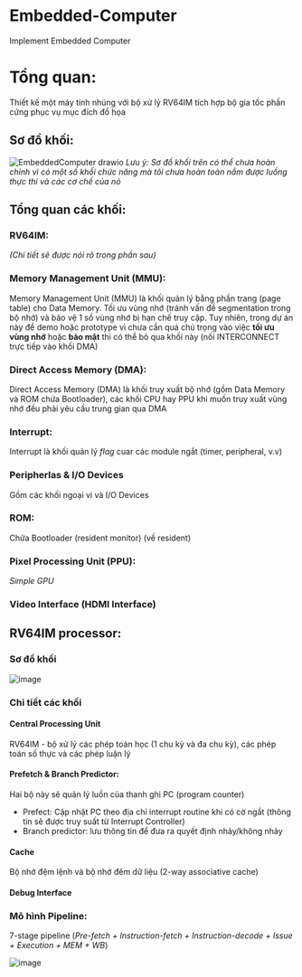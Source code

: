 # Embedded-Computer
Implement Embedded Computer

# Tổng quan:
Thiết kế một máy tính nhúng với bộ xử lý RV64IM tích hợp bộ gia tốc phần cứng phục vụ mục đích đồ họa 

## Sơ đồ khối:

![EmbeddedComputer drawio](https://github.com/atfox272/Embedded-Computer/assets/99324602/6d1d9a0b-0629-4479-867e-9cb7987013e0)
_Lưu ý: Sơ đồ khối trên có thể chưa hoàn chỉnh vì có một số khối chức năng mà tôi chưa hoàn toàn nắm được luồng thực thi và các cơ chế của nó_

## Tổng quan các khối:
### RV64IM:
_(Chi tiết sẽ được nói rõ trong phần sau)_

### Memory Management Unit (MMU):
Memory Management Unit (MMU) là khối quản lý bằng phần trang (page table) cho Data Memory. Tối ưu vùng nhớ (tránh vấn đề segmentation trong bộ nhớ) và bảo vệ 1 số vùng nhớ bị hạn chế truy cập.
Tuy nhiên, trong dự án này để demo hoặc prototype vì chưa cần quá chú trọng vào việc **tối ưu vùng nhớ** hoặc **bảo mật** thì có thể bỏ qua khối này (nối INTERCONNECT trực tiếp vào khối DMA)

### Direct Access Memory (DMA):
Direct Access Memory (DMA) là khối truy xuất bộ nhớ (gồm Data Memory và ROM chứa Bootloader), các khối CPU hay PPU khi muốn truy xuất vùng nhớ đều phải yêu cầu trung gian qua DMA

### Interrupt:
Interrupt là khối quản lý _flag_ cuar các module ngắt (timer, peripheral, v.v)

### Peripherlas & I/O Devices
Gồm các khối ngoại vi và I/O Devices

### ROM:
Chứa Bootloader (resident monitor) (về resident)

### Pixel Processing Unit (PPU):
_Simple GPU_
### Video Interface (HDMI Interface)

## RV64IM processor:
### Sơ đồ khối
![image](https://github.com/atfox272/Embedded-Computer/assets/99324602/a888d6f7-6b0a-4b24-b0e2-04b62a66762d)

### Chi tiết các khối
#### Central Processing Unit
RV64IM - bộ xử lý các phép toán học (1 chu kỳ và đa chu kỳ), các phép toán số thực và các phép luận lý

#### Prefetch & Branch Predictor:
Hai bộ này sẽ quản lý luồn của thanh ghi PC (program counter)
- Prefect: Cập nhật PC theo địa chỉ interrupt routine khi có cờ ngắt (thông tin sẽ được truy suất từ Interrupt Controller)
- Branch predictor: lưu thông tin để đưa ra quyết định nhảy/không nhảy

#### Cache
Bộ nhớ đệm lệnh và bộ nhớ đêm dữ liệu (2-way associative cache)

#### Debug Interface

### Mô hình Pipeline:
7-stage pipeline
(_Pre-fetch + Instruction-fetch + Instruction-decode + Issue + Execution + MEM + WB_)

![image](https://github.com/atfox272/Embedded-Computer/assets/99324602/7a745be8-dc26-4b16-bbfd-d8b5eff5f249)


